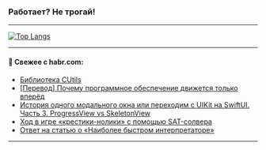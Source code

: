 ### Работает? Не трогай!

---
<!--
#### 🛠️ Technical stack:

![Java](https://img.shields.io/badge/Java-informational?logo=Oracle&style=flat&logoColor=white&color=FF4500)
![Kotlin](https://img.shields.io/badge/Kotlin-informational?logo=Kotlin&style=flat&logoColor=white&color=774D97)
![TS](https://img.shields.io/badge/TypeScript-informational?logo=typeScript&style=flat&logoColor=black&color=017acc)
![Python](https://img.shields.io/badge/Python-informational?logo=Python&style=flat&logoColor=black&color=ffdd54) <br>
![Spring](https://img.shields.io/badge/Spring-informational?logo=Spring&style=flat&logoColor=white&color=6DB33F) 
![SpringBoot](https://img.shields.io/badge/SpringBoot-informational?logo=SpringBoot&style=flat&logoColor=white&color=6DB33F)
![Nest](https://img.shields.io/badge/NestJS-informational?logo=NestJS&style=flat&logoColor=white&color=E0234E) 
![NodeJS](https://img.shields.io/badge/NodeJS-informational?logo=node.js&style=flat&logoColor=white&color=70A760)<br>
![PostgreSQL](https://img.shields.io/badge/PostgreSQL-informational?logo=PostgreSQL&style=flat&logoColor=white&color=DAA520)
![MongoDB](https://img.shields.io/badge/MongoDB-informational?logo=MongoDB&style=flat&logoColor=white&color=870000)
![Apache](https://img.shields.io/badge/Apache-informational?logo=apache&style=flat&logoColor=white&color=f74e28)

___ 
-->

<!--- #### 🛠️ : --->

[![Top Langs](https://github-readme-stats-82jvfl3w3-advtsettinggmailcoms-projects.vercel.app/api/top-langs/?username=zloylis&langs_count=10&hide_title=true&title_color=e6edf3&size_weight=0.5&count_weight=0.5&layout=compact&hide_progress=true&hide_border=true&theme=dracula)](https://github.com/zloylis)

<!---


####  :octocat:&nbsp;&nbsp; Статистика:

![GitHub stats](https://github-readme-stats-u2qms2cxw-advtsettinggmailcoms-projects.vercel.app/api?username=zloylis&show_icons=true&hide_border=true&theme=dracula&title_color=e6edf3&include_all_commits=true&count_private=true&hide_rank=false&hide_title=true&rank_icon=github)
-->
---

#### 💬 Свежее с habr.com:

<!-- BLOG-POST-LIST:START -->
- [Библиотека CUtils](https://habr.com/ru/articles/857398/?utm_source=habrahabr&utm_medium=rss&utm_campaign=857398)
- [[Перевод] Почему программное обеспечение движется только вперёд](https://habr.com/ru/companies/ruvds/articles/856990/?utm_source=habrahabr&utm_medium=rss&utm_campaign=856990)
- [История одного модального окна или переходим с UIKit на SwiftUI. Часть 3. ProgressView vs SkeletonView](https://habr.com/ru/articles/853600/?utm_source=habrahabr&utm_medium=rss&utm_campaign=853600)
- [Ход в игре «крестики-нолики» с помощью SAT-солвера](https://habr.com/ru/articles/857352/?utm_source=habrahabr&utm_medium=rss&utm_campaign=857352)
- [Ответ на статью о «Наиболее быстром интерпретаторе»](https://habr.com/ru/articles/857342/?utm_source=habrahabr&utm_medium=rss&utm_campaign=857342)
<!-- BLOG-POST-LIST:END -->

---
